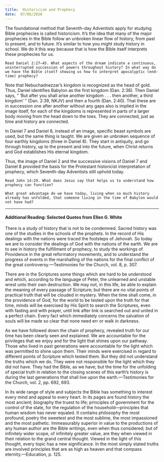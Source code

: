 ```yaml
---
title:  Historicism and Prophecy
date:  07/06/2020
---
```


The foundational method that Seventh-day Adventists apply for studying Bible prophecies is called historicism. It’s the idea that many of the major prophecies in the Bible follow an unbroken linear flow of history, from past to present, and to future. It’s similar to how you might study history in school. We do it this way because that is how the Bible itself interprets these prophecies for us.

`Read Daniel 2:27–45. What aspects of the dream indicate a continuous, uninterrupted succession of powers throughout history? In what way do we have the Bible itself showing us how to interpret apocalyptic (end-time) prophecy?`

Note that Nebuchadnezzar’s kingdom is recognized as the head of gold. Thus, Daniel identifies Babylon as the first kingdom (Dan. 2:38). Then Daniel says, “ ‘But after you shall arise another kingdom . . . then another, a third kingdom’ ” (Dan. 2:39, NKJV) and then a fourth (Dan. 2:40). That these are in succession one after another without any gaps also is implied in the image itself, for each of the kingdoms is represented in parts of a larger body moving from the head down to the toes. They are connected, just as time and history are connected.

In Daniel 7 and Daniel 8, instead of an image, specific beast symbols are used, but the same thing is taught. We are given an unbroken sequence of four earthly kingdoms (three in Daniel 8). They start in antiquity, and go through history, up to the present and into the future, when Christ returns and God establishes His eternal kingdom.

Thus, the image of Daniel 2 and the successive visions of Daniel 7 and Daniel 8 provided the basis for the Protestant historicist interpretation of prophecy, which Seventh-day Adventists still uphold today.

`Read John 14:29. What does Jesus say that helps us to understand how prophecy can function?`

`What great advantage do we have today, living when so much history already has unfolded, that someone living in the time of Babylon would not have had?`

---

#### Additional Reading: Selected Quotes from Ellen G. White

There is a study of history that is not to be condemned. Sacred history was one of the studies in the schools of the prophets. In the record of His dealings with the nations were traced the footsteps of Jehovah. So today we are to consider the dealings of God with the nations of the earth. We are to see in history the fulfillment of prophecy, to study the workings of Providence in the great reformatory movements, and to understand the progress of events in the marshalling of the nations for the final conflict of the great controversy.—Testimonies for the Church, vol. 8, p. 307.

There are in the Scriptures some things which are hard to be understood and which, according to the language of Peter, the unlearned and unstable wrest unto their own destruction. We may not, in this life, be able to explain the meaning of every passage of Scripture; but there are no vital points of practical truth that will be clouded in mystery. When the time shall come, in the providence of God, for the world to be tested upon the truth for that time, minds will be exercised by His Spirit to search the Scriptures, even with fasting and with prayer, until link after link is searched out and united in a perfect chain. Every fact which immediately concerns the salvation of souls will be made so clear that none need err or walk in darkness.

As we have followed down the chain of prophecy, revealed truth for our time has been clearly seen and explained. We are accountable for the privileges that we enjoy and for the light that shines upon our pathway. Those who lived in past generations were accountable for the light which was permitted to shine upon them. Their minds were exercised in regard to different points of Scripture which tested them. But they did not understand the truths which we do. They were not responsible for the light which they did not have. They had the Bible, as we have; but the time for the unfolding of special truth in relation to the closing scenes of this earth’s history is during the last generations that shall live upon the earth.—Testimonies for the Church, vol. 2, pp. 692, 693.

In its wide range of style and subjects the Bible has something to interest every mind and appeal to every heart. In its pages are found history the most ancient; biography the truest to life; principles of government for the control of the state, for the regulation of the household—principles that human wisdom has never equaled. It contains philosophy the most profound, poetry the sweetest and the most sublime, the most impassioned and the most pathetic. Immeasurably superior in value to the productions of any human author are the Bible writings, even when thus considered; but of infinitely wider scope, of infinitely greater value, are they when viewed in their relation to the grand central thought. Viewed in the light of this thought, every topic has a new significance. In the most simply stated truths are involved principles that are as high as heaven and that compass eternity.—Education, p. 125.